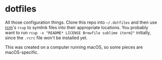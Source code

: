 # dotfiles

All those configuration things. Clone this repo into `~/.dotfiles` and then use [rcm](http://thoughtbot.github.io/rcm/)'s `rcup` to symlink files into their appropriate locations. You probably want to run `rcup -x "README* LICENSE Brewfile sublime iterm2"` initially, since the `.rcrc` file won't be installed yet.

This was created on a computer running macOS, so some pieces are macOS-specific.
